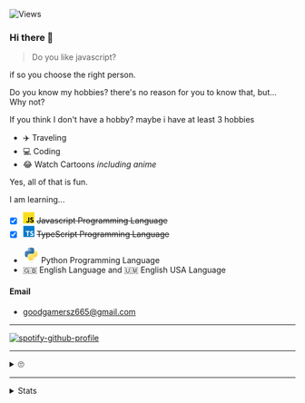 ![Views](https://komarev.com/ghpvc/?username=Syrup&label=views)

### Hi there 👋

> Do you like javascript?

if so you choose the right person.

Do you know my hobbies? there's no reason for you to know that, but... Why not?

If you think I don't have a hobby? maybe i have at least 3 hobbies
- ✈️ Traveling
- 💻 Coding
- 😂 Watch Cartoons      _including anime_

Yes, all of that is fun.

I am learning...
- [x] <img height="20" width="20" src="./icons/javascript.svg" /> ~~Javascript Programming Language~~
- [x] <img height="20" width="20" src="./icons/typescript.svg" /> ~~TypeScript Programming Language~~
- <img height="28" width="28" src="./icons/python.svg" /> Python Programming Language
- 🇬🇧 English Language and 🇺🇲 English USA Language

#### Email
- goodgamersz665@gmail.com

---

[![spotify-github-profile](https://spotify-github-profile.vercel.app/api/view?uid=31s44as5sap2pobuknw4bbttkr5m&cover_image=true&theme=novatorem&bar_color=53b14f&bar_color_cover=true)](https://spotify-github-profile.vercel.app/api/view?uid=31s44as5sap2pobuknw4bbttkr5m&redirect=true)

---

<details>
<summary>🙄</summary>
<div align="center">
<img src="https://discord.c99.nl/widget/theme-1/681843628317868049.png" alt="Syrup#9324">
</div>
<a href="https://profile.codersrank.io/user/syrup"><img alt="My Codersrank Profile XD" src="https://cr-ss-service.azurewebsites.net/api/ScreenShot?widget=summary&username=syrup&badges=3&show-avatar=true&style=--header-bg-color:%23000;--border-radius:10px;--branding-text-color:lightblue" /></a>
</details>

---

<details>
<summary>Stats</summary>
<div align="center">
<img src="https://github-profile-trophy.vercel.app/?username=Syrup&theme=dracula&count_private=true">
</div>
<img align="left" src="https://github-readme-stats.vercel.app/api?username=syrup&show_icons=true&hide_border=true&theme=tokyonight">
<img align="center" src="https://github-readme-stats.vercel.app/api/top-langs/?username=Syrup&theme=tokyonight&hide=batchfile">
</details>

